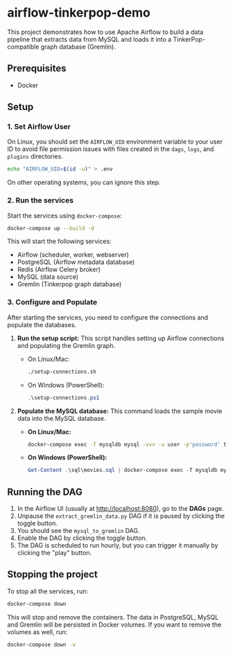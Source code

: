 # airflow-tinkerpop-demo

This project demonstrates how to use Apache Airflow to build a data pipeline that extracts data from MySQL and loads it into a TinkerPop-compatible graph database (Gremlin).

## Prerequisites

- Docker

## Setup

### 1. Set Airflow User

On Linux, you should set the `AIRFLOW_UID` environment variable to your user ID to avoid file permission issues with files created in the `dags`, `logs`, and `plugins` directories.

```bash
echo "AIRFLOW_UID=$(id -u)" > .env
```

On other operating systems, you can ignore this step.

### 2. Run the services

Start the services using `docker-compose`:

```bash
docker-compose up --build -d
```

This will start the following services:
- Airflow (scheduler, worker, webserver)
- PostgreSQL (Airflow metadata database)
- Redis (Airflow Celery broker)
- MySQL (data source)
- Gremlin (Tinkerpop graph database)

### 3. Configure and Populate

After starting the services, you need to configure the connections and populate the databases.

1.  **Run the setup script:**
    This script handles setting up Airflow connections and populating the Gremlin graph.

    - On Linux/Mac:
      ```bash
      ./setup-connections.sh
      ```
    - On Windows (PowerShell):
      ```powershell
      .\setup-connections.ps1
      ```

2.  **Populate the MySQL database:**
    This command loads the sample movie data into the MySQL database.
    - **On Linux/Mac:**
      ```bash
      docker-compose exec -T mysqldb mysql -vvv -u user -p'password' test_db < sql/movies.sql
      ```
    - **On Windows (PowerShell):**
      ```powershell
      Get-Content .\sql\movies.sql | docker-compose exec -T mysqldb mysql -vvv -u user -p'password' test_db
      ```

## Running the DAG

1. In the Airflow UI (usually at [http://localhost:8080](http://localhost:8080)), go to the **DAGs** page.
2. Unpause the `extract_gremlin_data.py` DAG if it is paused by clicking the toggle button.
3. You should see the `mysql_to_gremlin` DAG.
4. Enable the DAG by clicking the toggle button.
5. The DAG is scheduled to run hourly, but you can trigger it manually by clicking the "play" button.

## Stopping the project

To stop all the services, run:

```bash
docker-compose down
```

This will stop and remove the containers. The data in PostgreSQL, MySQL and Gremlin will be persisted in Docker volumes.
If you want to remove the volumes as well, run:
```bash
docker-compose down -v
```